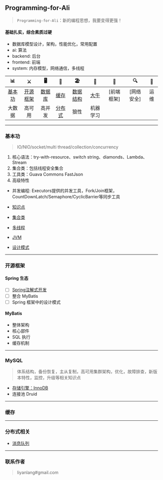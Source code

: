 ## Programming-for-Ali
> `Programming-for-Ali`：新的编程思想，我要变得更强！

#### 基础扎实，综合素质过硬

- 数据库模型设计，架构，性能优化，常用配置
- ai: 算法
- backend: 后台
- frontend: 前端
- system: 内存模型，网络通信，多线程


| 📊 |⚔️ | 🖥 | 🚏 | 🏖  | 🌁| 📮 | 🔍 | 🚀 |
| :--------: | :---------: | :---------: | :---------: | :---------: | :---------:| :---------: | :-------: | :-------:|
| [基本功](#基本功) | [开源框架](#开源框架) | [数据库](#MySQL) | [缓存](#缓存) | [数据结构](#数据结构与算法) | [大牛](#大牛) | [前端框架] | [网络安全] | 运维 |
| 大数据 | 高可用 | 高并发 | [分布式](#分布式相关) | 狼性 | 机器学习 |

---
### 基本功
> IO/NIO/socket/multi thread/collection/concurrency

1. 核心语法：try-with-resource、switch string、diamonds、Lambda、Stream
2. 集合类：包括线程安全集合
3. 工具类：Guava Commons FastJson
4. 高级特性
  - 并发编程: Executors提供的并发工具，Fork/Join框架，CountDownLatch/Semaphore/CyclicBarrier等同步工具

- [知识点](https://github.com/yanhuilee/Programming-for-Ali/blob/master/MD/01-basic_training.md)
- [集合类](https://github.com/yanhuilee/Programming-for-Ali/blob/master/MD/02-collection.md)

- [多线程](https://github.com/yanhuilee/Programming-for-Ali/blob/master/MD/03-multithread.md)
- [JVM](https://github.com/yanhuilee/Programming-for-Ali/blob/master/MD/04-jvm.md)
- [设计模式]()

---
### 开源框架
#### Spring 生态
- [ ] [Spring注解式开发](https://github.com/yanhuilee/Programming-for-Ali/blob/master/MD/opensource/01-Spring注解式开发.md)
- [ ] 整合 MyBatis
- [ ] Spring 框架中的设计模式

#### MyBatis
- 整体架构
- 核心部件
- SQL 执行
- 缓存机制

---
### MySQL
> 体系结构，备份恢复，主从复制，高可用集群架构，优化，故障排查，新版本特性，监控，升级等相关知识点

- [存储引擎：InnoDB]()
- 连接池 Druid

---
### 缓存

---
### 分布式相关
- [消息队列](https://github.com/yanhuilee/Programming-for-Ali/blob/master/MD/13-distributed_server.md)


---
### 联系作者
> liyanlang#gmail.com
